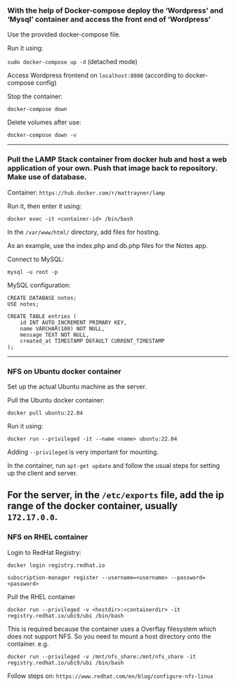 ### With the help of Docker-compose deploy the ‘Wordpress’ and ‘Mysql’ container and access the front end of ‘Wordpress’

Use the provided docker-compose file.

Run it using: 

```sudo docker-compose up -d``` (detached mode)

Access Wordpress frontend on ```localhost:8080``` (according to docker-compose config)

Stop the container:

```docker-compose down ```

Delete volumes after use:

```docker-compose down -v```

---
### Pull the LAMP Stack container from docker hub and host a web application of your own. Push that image back to repository. Make use of database.

Container: ```https://hub.docker.com/r/mattrayner/lamp```

Run it, then enter it using:

```docker exec -it <container-id> /bin/bash```

In the ``` /var/www/html/ ``` directory, add files for hosting.

As an example, use the index.php and db.php files for the Notes app.

Connect to MySQL:

```mysql -u root -p```

MySQL configuration:

```
CREATE DATABASE notes;
USE notes;

CREATE TABLE entries (
    id INT AUTO_INCREMENT PRIMARY KEY,
    name VARCHAR(100) NOT NULL,
    message TEXT NOT NULL,
    created_at TIMESTAMP DEFAULT CURRENT_TIMESTAMP
);
```
---
### NFS on Ubuntu docker container

Set up the actual Ubuntu machine as the server.

Pull the Ubuntu docker container:

```docker pull ubuntu:22.04```

Run it using:

```docker run --privileged -it --name <name> ubuntu:22.04```

Adding ```--privileged``` is very important for mounting.

In the container, run ```apt-get update``` and follow the usual steps for setting up the client and server.

For the server, in the ```/etc/exports``` file, add the ip range of the docker container, usually ```172.17.0.0```.
---
### NFS on RHEL container

Login to RedHat Registry:

```docker login registry.redhat.io```

```subscription-manager register --username=<username> --password=<password>```

Pull the RHEL container

```docker run --privileged -v <hostdir>:<containerdir> -it registry.redhat.io/ubi9/ubi /bin/bash```

This is required because the container uses a Overflay filesystem which does not support NFS. So you need to mount a host directory onto the container.
e.g.

```docker run --privileged -v /mnt/nfs_share:/mnt/nfs_share -it registry.redhat.io/ubi9/ubi /bin/bash```

Follow steps on: ```https://www.redhat.com/en/blog/configure-nfs-linux```
